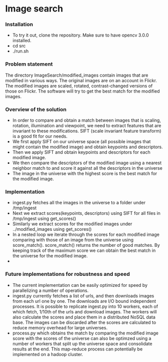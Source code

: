 # Image search

### Installation
- To try it out, clone the repository. Make sure to have opencv 3.0.0 installed. 
- cd src
- ./run.sh

### Problem statement
The directory ImageSearch/modified_images contain images that are modified in various ways. The original images are on an account in Flickr. The modified images are scaled, rotated, contrast-changed versions of those on Flickr. The software will try to get the best match for the modified images.

### Overview of the solution
- In order to compare and obtain a match between images that is scaling, rotation, illumination and viewpoint, we need to extract features that are invariant to these modifications. SIFT (scale invariant feature transform) is a good fit for our needs. 
- We first apply SIFT on our universe space (all possible images that might contain the modified image) and obtain keypoints and descriptors.
- Then we apply SIFT and obtain keypoints and descriptors for each modified image.
- We then compare the descriptors of the modified image using a nearest neighbor match to and score it against all the descriptors in the universe
- The image in the universe with the highest score is the best match for the modified image.

### Implementation
- ingest.py fetches all the images in the universe to a folder under /tmp/ingest
- Next we extract scores(keypoints, descriptors) using SIFT for all files in /tmp/ingest using get_scores()
- Similarly we extract scores for the modified images under ../modified_images using get_scores()
- In a nested loop we iterate through the scores for each modified image comparing with those of an image from the universe using score_match(). score_match() returns the number of good matches. By keeping track of the maximum score we can obtain the best match in the universe for the modified image.
- 
### Future implementations for robustness and speed
- The current implementation can be easily optimized for speed by parallelizing a number of operations.
- ingest.py currently fetches a list of urls, and then downloads images from each url one by one. The downloads are I/O bound independent processes. It is possible to replicate ingest.py into 10 workers, each of which fetch, 1/10th of the urls and download images. The workers will also calculate the scores and place them in a distributed NoSQL data base. The images can be discarded after the scores are calculated to reduce memory overhead for large universes.
- process.py which obtains the match by comparing the modified image score with the scores of the universe can also be optimzed using a number of workers that split up the universe space and consolidate results at the end. This map-reduce process can potentially be implemented on a hadoop cluster.


